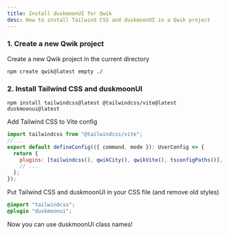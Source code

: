 ```yaml
---
title: Install duskmoonUI for Qwik
desc: How to install Tailwind CSS and duskmoonUI in a Qwik project
---
```


<script>
  import Translate from "$components/Translate.svelte"
</script>

### 1. Create a new Qwik project

Create a new Qwik project in the current directory

```sh:Terminal
npm create qwik@latest empty ./
```

### 2. Install Tailwind CSS and duskmoonUI

```sh:Terminal
npm install tailwindcss@latest @tailwindcss/vite@latest duskmoonui@latest
```

Add Tailwind CSS to Vite config

```js:vite.config.js
import tailwindcss from "@tailwindcss/vite";
//...
export default defineConfig(({ command, mode }): UserConfig => {
  return {
    plugins: [tailwindcss(), qwikCity(), qwikVite(), tsconfigPaths()],
    // ...
  };
});
```

Put Tailwind CSS and duskmoonUI in your CSS file (and remove old styles)
  
```postcss:src/index.css
@import "tailwindcss";
@plugin "duskmoonui";
```

Now you can use duskmoonUI class names!
